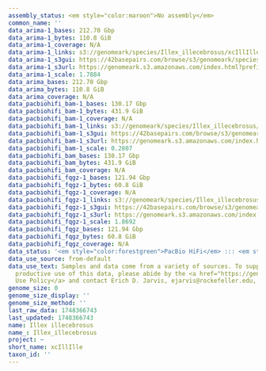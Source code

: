 ```yaml
---
assembly_status: <em style="color:maroon">No assembly</em>
common_name: ''
data_arima-1_bases: 212.70 Gbp
data_arima-1_bytes: 110.8 GiB
data_arima-1_coverage: N/A
data_arima-1_links: s3://genomeark/species/Illex_illecebrosus/xcIllIlle1/genomic_data/arima/<br>
data_arima-1_s3gui: https://42basepairs.com/browse/s3/genomeark/species/Illex_illecebrosus/xcIllIlle1/genomic_data/arima/
data_arima-1_s3url: https://genomeark.s3.amazonaws.com/index.html?prefix=species/Illex_illecebrosus/xcIllIlle1/genomic_data/arima/
data_arima-1_scale: 1.7884
data_arima_bases: 212.70 Gbp
data_arima_bytes: 110.8 GiB
data_arima_coverage: N/A
data_pacbiohifi_bam-1_bases: 130.17 Gbp
data_pacbiohifi_bam-1_bytes: 431.9 GiB
data_pacbiohifi_bam-1_coverage: N/A
data_pacbiohifi_bam-1_links: s3://genomeark/species/Illex_illecebrosus/xcIllIlle1/genomic_data/pacbio_hifi/<br>
data_pacbiohifi_bam-1_s3gui: https://42basepairs.com/browse/s3/genomeark/species/Illex_illecebrosus/xcIllIlle1/genomic_data/pacbio_hifi/
data_pacbiohifi_bam-1_s3url: https://genomeark.s3.amazonaws.com/index.html?prefix=species/Illex_illecebrosus/xcIllIlle1/genomic_data/pacbio_hifi/
data_pacbiohifi_bam-1_scale: 0.2807
data_pacbiohifi_bam_bases: 130.17 Gbp
data_pacbiohifi_bam_bytes: 431.9 GiB
data_pacbiohifi_bam_coverage: N/A
data_pacbiohifi_fqgz-1_bases: 121.94 Gbp
data_pacbiohifi_fqgz-1_bytes: 60.8 GiB
data_pacbiohifi_fqgz-1_coverage: N/A
data_pacbiohifi_fqgz-1_links: s3://genomeark/species/Illex_illecebrosus/xcIllIlle1/genomic_data/pacbio_hifi/<br>
data_pacbiohifi_fqgz-1_s3gui: https://42basepairs.com/browse/s3/genomeark/species/Illex_illecebrosus/xcIllIlle1/genomic_data/pacbio_hifi/
data_pacbiohifi_fqgz-1_s3url: https://genomeark.s3.amazonaws.com/index.html?prefix=species/Illex_illecebrosus/xcIllIlle1/genomic_data/pacbio_hifi/
data_pacbiohifi_fqgz-1_scale: 1.8692
data_pacbiohifi_fqgz_bases: 121.94 Gbp
data_pacbiohifi_fqgz_bytes: 60.8 GiB
data_pacbiohifi_fqgz_coverage: N/A
data_status: '<em style="color:forestgreen">PacBio HiFi</em> ::: <em style="color:forestgreen">Arima</em>'
data_use_source: from-default
data_use_text: Samples and data come from a variety of sources. To support fair and
  productive use of this data, please abide by the <a href="https://genome10k.soe.ucsc.edu/data-use-policies/">Data
  Use Policy</a> and contact Erich D. Jarvis, ejarvis@rockefeller.edu, with any questions.
genome_size: 0
genome_size_display: ''
genome_size_method: ''
last_raw_data: 1748366743
last_updated: 1748366743
name: Illex illecebrosus
name_: Illex_illecebrosus
project: ~
short_name: xcIllIlle
taxon_id: ''
---
```

